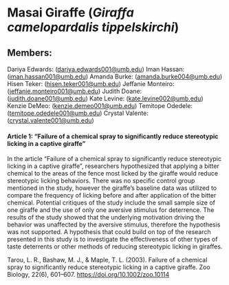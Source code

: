 # Masai Giraffe (_Giraffa camelopardalis tippelskirchi_)
## Members: 
Dariya Edwards: (dariya.edwards001@umb.edu)
Iman Hassan: (iman.hassan001@umb.edu)
Amanda Burke: (amanda.burke004@umb.edu)
Hisen Teker: (hisen.teker001@umb.edu)
Jeffanie Monteiro: (jeffanie.monteiro001@umb.edu)
Judith Doane: (judith.doane001@umb.edu)
Kate Levine: (kate.levine002@umb.edu)
Kenzie DeMeo: (kenzie.demeo001@umb.edu)
Temitope Odedele: (temitope.odedele001@umb.edu)
Crystal Valente: (crystal.valente001@umb.edu)

#### Article 1: “Failure of a chemical spray to significantly reduce stereotypic licking in a captive giraffe” 
	
In the article “Failure of a chemical spray to significantly reduce stereotypic licking in a captive giraffe”, researchers hypothesized that applying a bitter chemical to the areas of the fence most licked by the giraffe would reduce stereotypic licking behaviors. There was no specific control group mentioned in the study, however the giraffe’s baseline data was utilized to compare the frequency of licking before and after application of the bitter chemical. Potential critiques of the study include the small sample size of one giraffe and the use of only one aversive stimulus for deterrence. The results of the study showed that the underlying motivation driving the behavior was unaffected by the aversive stimulus, therefore the hypothesis was not supported. A hypothesis that could build on top of the research presented in this study is to investigate the effectiveness of other types of taste deterrents or other methods of reducing stereotypic licking in giraffes. 

Tarou, L. R., Bashaw, M. J., & Maple, T. L. (2003). Failure of a chemical spray to significantly reduce stereotypic licking in a captive giraffe. Zoo Biology, 22(6), 601–607. https://doi.org/10.1002/zoo.10114
